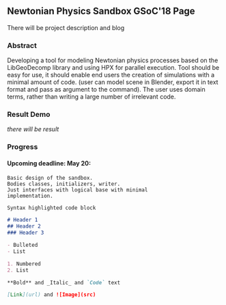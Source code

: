 ## Newtonian Physics Sandbox GSoC'18 Page

There will be project description and blog

### Abstract
Developing a tool for modeling Newtonian physics processes based
on the LibGeoDecomp library and using HPX for parallel execution.
Tool should be easy for use, it should enable end users the 
creation of simulations with a minimal amount of code. (user can
model scene in Blender, export it in text format and pass as 
argument to the command). The user uses domain terms, rather than 
writing a large number of irrelevant code.

### Result Demo
 _there will be result_

### Progress

#### Upcoming deadline: May 20:
```
Basic design of the sandbox. 
Bodies classes, initializers, writer. 
Just interfaces with logical base with minimal 
implementation.
```

```markdown
Syntax highlighted code block

# Header 1
## Header 2
### Header 3

- Bulleted
- List

1. Numbered
2. List

**Bold** and _Italic_ and `Code` text

[Link](url) and ![Image](src)
```
